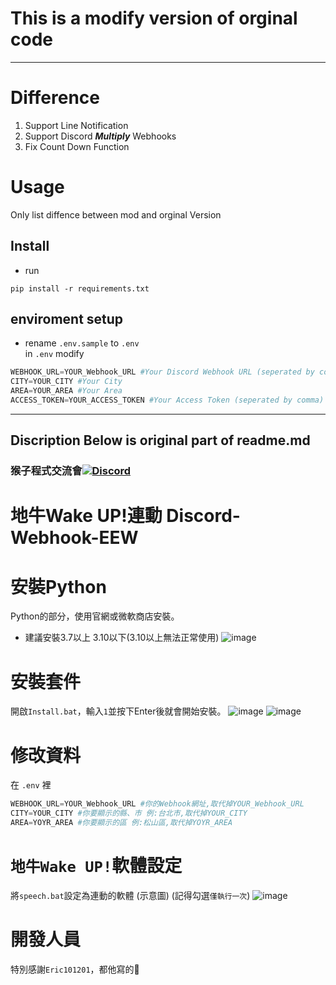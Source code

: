 # This is a modify version of orginal code
---
# Difference
1. Support Line Notification
2. Support Discord ***Multiply*** Webhooks
3. Fix Count Down Function

# Usage
Only list diffence between mod and orginal Version
## Install
* run
```
pip install -r requirements.txt
```
## enviroment setup
* rename `.env.sample` to `.env`<br>
in `.env` modify
```py
WEBHOOK_URL=YOUR_Webhook_URL #Your Discord Webhook URL (seperated by comma)
CITY=YOUR_CITY #Your City
AREA=YOUR_AREA #Your Area   
ACCESS_TOKEN=YOUR_ACCESS_TOKEN #Your Access Token (seperated by comma)
``` 
---
## Discription Below is original part of readme.md  
### 猴子程式交流會[![Discord](https://discord.com/api/guilds/808241076657717268/widget.png)](https://discord.gg/rCZeuaucjf)
# 地牛Wake UP!連動 Discord-Webhook-EEW

# 安裝Python
Python的部分，使用官網或微軟商店安裝。
* 建議安裝3.7以上 3.10以下(3.10以上無法正常使用)
![image](https://cdn.discordapp.com/attachments/829731415435903018/902558511806943252/unknown.png)
# 安裝套件
開啟`Install.bat`，輸入`1`並按下Enter後就會開始安裝。
![image](https://cdn.discordapp.com/attachments/829731415435903018/902556564878164059/unknown.png)
![image](https://cdn.discordapp.com/attachments/829731415435903018/909467601082646548/unknown.png)

# 修改資料
在 `.env` 裡
```py
WEBHOOK_URL=YOUR_Webhook_URL #你的Webhook網址,取代掉YOUR_Webhook_URL
CITY=YOUR_CITY #你要顯示的縣、市 例:台北市,取代掉YOUR_CITY
AREA=YOYR_AREA #你要顯示的區 例:松山區,取代掉YOYR_AREA
```
# `地牛Wake UP!`軟體設定
將`speech.bat`設定為連動的軟體 (示意圖)
(記得勾選`僅執行一次`)
![image](https://cdn.discordapp.com/attachments/829731415435903018/902568066133680158/2021-10-26_224139.png)

# 開發人員
特別感謝`Eric101201`，都他寫的🛐